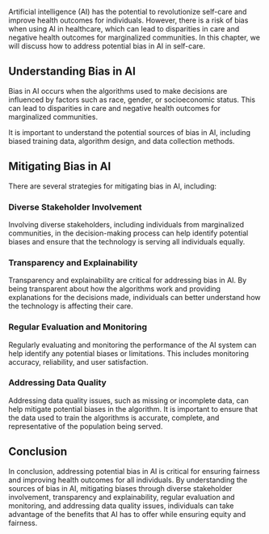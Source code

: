 
Artificial intelligence (AI) has the potential to revolutionize self-care and improve health outcomes for individuals. However, there is a risk of bias when using AI in healthcare, which can lead to disparities in care and negative health outcomes for marginalized communities. In this chapter, we will discuss how to address potential bias in AI in self-care.

Understanding Bias in AI
------------------------

Bias in AI occurs when the algorithms used to make decisions are influenced by factors such as race, gender, or socioeconomic status. This can lead to disparities in care and negative health outcomes for marginalized communities.

It is important to understand the potential sources of bias in AI, including biased training data, algorithm design, and data collection methods.

Mitigating Bias in AI
---------------------

There are several strategies for mitigating bias in AI, including:

### Diverse Stakeholder Involvement

Involving diverse stakeholders, including individuals from marginalized communities, in the decision-making process can help identify potential biases and ensure that the technology is serving all individuals equally.

### Transparency and Explainability

Transparency and explainability are critical for addressing bias in AI. By being transparent about how the algorithms work and providing explanations for the decisions made, individuals can better understand how the technology is affecting their care.

### Regular Evaluation and Monitoring

Regularly evaluating and monitoring the performance of the AI system can help identify any potential biases or limitations. This includes monitoring accuracy, reliability, and user satisfaction.

### Addressing Data Quality

Addressing data quality issues, such as missing or incomplete data, can help mitigate potential biases in the algorithm. It is important to ensure that the data used to train the algorithms is accurate, complete, and representative of the population being served.

Conclusion
----------

In conclusion, addressing potential bias in AI is critical for ensuring fairness and improving health outcomes for all individuals. By understanding the sources of bias in AI, mitigating biases through diverse stakeholder involvement, transparency and explainability, regular evaluation and monitoring, and addressing data quality issues, individuals can take advantage of the benefits that AI has to offer while ensuring equity and fairness.
